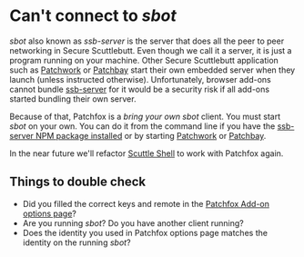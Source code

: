 # Can't connect to _sbot_

_sbot_ also known as _ssb-server_ is the server that does all the peer to peer networking in Secure Scuttlebutt. Even though we call it a server, it is just a program running on your machine. Other Secure Scuttlebutt application such as [Patchwork](https://github.com/ssbc/patchwork) or [Patchbay](https://github.com/ssbc/patchbay) start their own embedded server when they launch (unless instructed otherwise). Unfortunately, browser add-ons cannot bundle [ssb-server](https://www.npmjs.com/package/ssb-server) for it would be a security risk if all add-ons started bundling their own server. 

Because of that, Patchfox is a _bring your own sbot_ client. You must start _sbot_ on your own. You can do it from the command line if you have the [ssb-server NPM package installed](https://www.npmjs.com/package/ssb-server) or by starting [Patchwork](https://github.com/ssbc/patchwork) or [Patchbay](https://github.com/ssbc/patchbay).

In the near future we'll refactor [Scuttle Shell](https://github.com/ssbc/scuttle-shell) to work with Patchfox again.

## Things to double check

* Did you filled the correct keys and remote in the <a href="#" id="options-trigger">Patchfox Add-on options page</a>?
* Are you running _sbot_? Do you have another client running?
* Does the identity you used in Patchfox options page matches the identity on the running _sbot_?

<script src="help.js">

